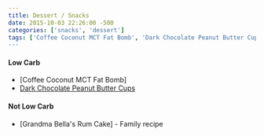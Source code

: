 ```yaml
---
title: Dessert / Snacks
date: 2015-10-03 22:26:00 -500
categories: ['snacks', 'dessert']
tags: ['Coffee Coconut MCT Fat Bomb', 'Dark Chocolate Peanut Butter Cups', 'Grandma Bella's Rum Cake', 'Low Carb', 'Not Low Carb']
---
```


#### Low Carb

-   [Coffee Coconut MCT Fat Bomb]
-   [Dark Chocolate Peanut Butter Cups](http://screwedonstraight.net/keto-diet-peanut-butter-cup-fat-bombs/)



#### Not Low Carb

-   [Grandma Bella\'s Rum Cake] - Family recipe

